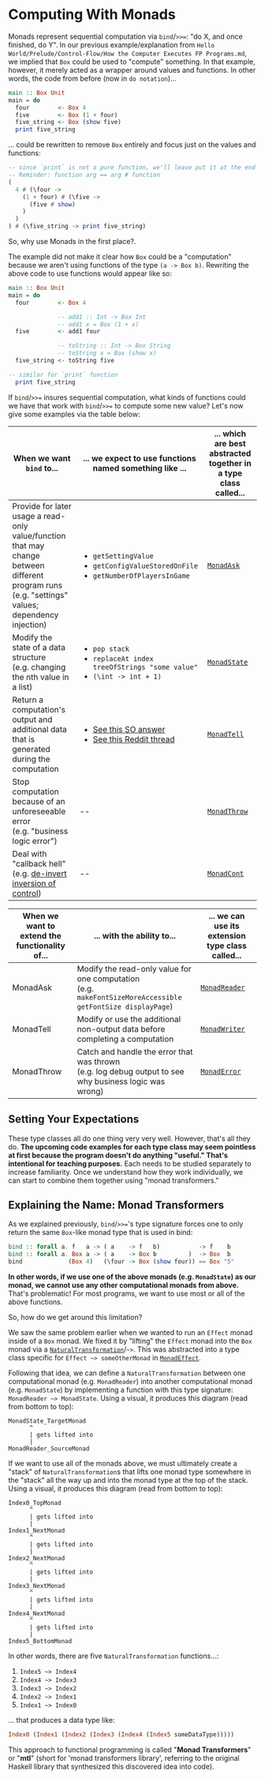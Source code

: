 # Computing With Monads

Monads represent sequential computation via `bind`/`>>=`: "do X, and once finished, do Y". In our previous example/explanation from `Hello World/Prelude/Control-Flow/How the Computer Executes FP Programs.md`, we implied that `Box` could be used to "compute" something. In that example, however, it merely acted as a wrapper around values and functions. In other words, the code from before (now in `do notation`)...
```purescript
main :: Box Unit
main = do
  four        <- Box 4
  five        <- Box (1 + four)
  five_string <- Box (show five)
  print five_string
```
... could be rewritten to remove `Box` entirely and focus just on the values and functions:
```purescript
-- since `print` is not a pure function, we'll leave put it at the end
-- Reminder: function arg == arg # function
(
  4 # (\four ->
    (1 + four) # (\five ->
      (five # show)
    )
  )
) # (\five_string -> print five_string)
```
So, why use Monads in the first place?.

The example did not make it clear how `Box` could be a "computation" because we aren't using functions of the type `(a -> Box b)`. Rewriting the above code to use functions would appear like so:
```purescript
main :: Box Unit
main = do
  four        <- Box 4

              -- add1 :: Int -> Box Int
              -- add1 x = Box (1 + x)
  five        <- add1 four

              -- toString :: Int -> Box String
              -- toString x = Box (show x)
  five_string <- toString five

-- similar for `print` function
  print five_string
```
If `bind`/`>>=` insures sequential computation, what kinds of functions could we have that work with `bind`/`>>=` to compute some new value? Let's now give some examples via the table below:

| When we want `bind` to... | ... we expect to use functions named something like ... | ... which are best abstracted together in a type class called...
| - | - | - |
| Provide for later usage a read-only value/function that may change between different program runs<br>(e.g. "settings" values; dependency injection) | <ul><li>`getSettingValue`</li><li>`getConfigValueStoredOnFile`</li><li>`getNumberOfPlayersInGame`</li></ul> | [`MonadAsk`](https://pursuit.purescript.org/packages/purescript-transformers/4.1.0/docs/Control.Monad.Reader.Class#t:MonadAsk)
| Modify the state of a data structure<br>(e.g. changing the nth value in a list)| <ul><li>`pop stack`</li><li>`replaceAt index treeOfStrings "some value"`</li><li>`(\int -> int + 1)`</li></ul> | [`MonadState`](https://pursuit.purescript.org/packages/purescript-transformers/4.1.0/docs/Control.Monad.State.Class#t:MonadState)
| Return a computation's output and additional data that is generated during the computation | <ul><li>[See this SO answer](https://stackoverflow.com/a/27651976)</li><li>[See this Reddit thread](https://www.reddit.com/r/haskell/comments/3faa02/what_are_some_real_world_uses_of_writer/)</li></ul> | [`MonadTell`](https://pursuit.purescript.org/packages/purescript-transformers/4.1.0/docs/Control.Monad.Writer.Class#t:MonadTell)
| Stop computation because of an unforeseeable error<br>(e.g. "business logic error") | -- | [`MonadThrow`](https://pursuit.purescript.org/packages/purescript-transformers/4.1.0/docs/Control.Monad.Error.Class#t:MonadThrow)
| Deal with "callback hell"<br>(e.g. [de-invert inversion of control](http://www.thev.net/PaulLiu/invert-inversion.html)) | -- | [`MonadCont`](https://pursuit.purescript.org/packages/purescript-transformers/4.1.0/docs/Control.Monad.Cont.Class#t:MonadCont)

| When we want to extend the functionality of... | ... with the ability to... | ... we can use its extension type class called...
| - | - | - |
| MonadAsk | Modify the read-only value for one computation<br>(e.g. `makeFontSizeMoreAccessible getFontSize displayPage`) | [`MonadReader`](https://pursuit.purescript.org/packages/purescript-transformers/4.1.0/docs/Control.Monad.Reader.Class#t:MonadReader)
| MonadTell | Modify or use the additional non-output data before completing a computation | [`MonadWriter`](https://pursuit.purescript.org/packages/purescript-transformers/4.1.0/docs/Control.Monad.Writer.Class#t:MonadWriter)
| MonadThrow | Catch and handle the error that was thrown<br>(e.g. log debug output to see why business logic was wrong) | [`MonadError`](https://pursuit.purescript.org/packages/purescript-transformers/4.1.0/docs/Control.Monad.Error.Class#t:MonadError)

## Setting Your Expectations

These type classes all do one thing very very well. However, that's all they do. **The upcoming code examples for each type class may seem pointless at first because the program doesn't do anything "useful." That's intentional for teaching purposes.** Each needs to be studied separately to increase familiarity. Once we understand how they work individually, we can start to combine them together using "monad transformers."

## Explaining the Name: Monad Transformers

As we explained previously, `bind`/`>>=`'s type signature forces one to only return the same `Box`-like monad type that is used in bind:
```purescript
bind :: forall a. f   a -> ( a    -> f   b)           -> f    b
bind :: forall a. Box a -> ( a    -> Box b         )  -> Box  b
bind             (Box 4)   (\four -> Box (show four)) == Box "5"
```
**In other words, if we use one of the above monads (e.g. `MonadState`) as our monad, we cannot use any other computational monads from above.** That's problematic! For most programs, we want to use most or all of the above functions.

So, how do we get around this limitation?

We saw the same problem earlier when we wanted to run an `Effect` monad inside of a `Box` monad. We fixed it by "lifting" the `Effect` monad into the `Box` monad via a [`NaturalTransformation`](https://pursuit.purescript.org/packages/purescript-prelude/4.1.0/docs/Data.NaturalTransformation#t:NaturalTransformation)/`~>`. This was abstracted into a type class specific for `Effect ~> someOtherMonad` in [`MonadEffect`](https://pursuit.purescript.org/packages/purescript-effect/2.0.0/docs/Effect.Class#t:MonadEffect).

Following that idea, we can define a `NaturalTransformation` between one computational monad (e.g. `MonadReader`) into another computational monad (e.g. `MonadState`) by implementing a function with this type signature: `MonadReader ~> MonadState`. Using a visual, it produces this diagram (read from bottom to top):
```
MonadState_TargetMonad
      ^
      | gets lifted into
      |
MonadReader_SourceMonad
```
If we want to use all of the monads above, we must ultimately create a "stack" of `NaturalTransformation`s that lifts one monad type somewhere in the "stack" all the way up and into the monad type at the top of the stack. Using a visual, it produces this diagram (read from bottom to top):
```
Index0_TopMonad
      ^
      | gets lifted into
      |
Index1_NextMonad
      ^
      | gets lifted into
      |
Index2_NextMonad
      ^
      | gets lifted into
      |
Index3_NextMonad
      ^
      | gets lifted into
      |
Index4_NextMonad
      ^
      | gets lifted into
      |
Index5_BottomMonad
```
In other words, there are five `NaturalTransformation` functions...:
1. `Index5 ~> Index4`
2. `Index4 ~> Index3`
3. `Index3 ~> Index2`
4. `Index2 ~> Index1`
5. `Index1 ~> Index0`

... that produces a data type like:
```purescript
Index0 (Index1 (Index2 (Index3 (Index4 (Index5 someDataType)))))
```

This approach to functional programming is called "**Monad Transformers**" or "**mtl**" (short for 'monad transformers library', referring to the original Haskell library that synthesized this discovered idea into code).
